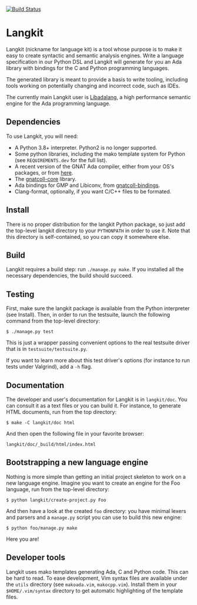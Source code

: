 [![Build Status](https://travis-ci.org/AdaCore/langkit.svg?branch=master
)](https://travis-ci.org/AdaCore/langkit)

Langkit
=======

Langkit (nickname for language kit) is a tool whose purpose is to make it easy
to create syntactic and semantic analysis engines. Write a language
specification in our Python DSL and Langkit will generate for you an Ada
library with bindings for the C and Python programming languages.

The generated library is meant to provide a basis to write tooling, including
tools working on potentially changing and incorrect code, such as IDEs.

The currently main Langkit user is
[Libadalang](https://github.com/AdaCore/libadalang), a high performance
semantic engine for the Ada programming language.

Dependencies
------------

To use Langkit, you will need:

* A Python 3.8+ interpreter. Python2 is no longer supported.
* Some python libraries, including the mako template system for Python (see
  `REQUIREMENTS.dev` for the full list).
* A recent version of the GNAT Ada compiler, either from your OS's packages, or
  from [here](https://www.adacore.com/download).
* The [gnatcoll-core](https://github.com/AdaCore/gnatcoll-core) library.
* Ada bindings for GMP and Libiconv, from
  [gnatcoll-bindings](https://github.com/AdaCore/gnatcoll-bindings).
* Clang-format, optionally, if you want C/C++ files to be formated.

Install
-------

There is no proper distribution for the langkit Python package, so just add the
top-level langkit directory to your `PYTHONPATH` in order to use it. Note that
this directory is self-contained, so you can copy it somewhere else.

Build
-----

Langkit requires a build step: run `./manage.py make`. If you installed all the
necessary dependencies, the build should succeed.

Testing
-------

First, make sure the langkit package is available from the Python interpreter
(see Install).  Then, in order to run the testsuite, launch the following
command from the top-level directory:

    $ ./manage.py test

This is just a wrapper passing convenient options to the real testsuite
driver that is in `testsuite/testsuite.py`.

If you want to learn more about this test driver's options (for instance to run
tests under Valgrind), add a `-h` flag.

Documentation
-------------

The developer and user's documentation for Langkit is in `langkit/doc`. You can
consult it as a text files or you can build it. For instance, to generate HTML
documents, run from the top directory:

    $ make -C langkit/doc html

And then open the following file in your favorite browser:

    langkit/doc/_build/html/index.html

Bootstrapping a new language engine
-----------------------------------

Nothing is more simple than getting an initial project skeleton to work on a
new language engine. Imagine you want to create an engine for the Foo language,
run from the top-level directory:

    $ python langkit/create-project.py Foo

And then have a look at the created `foo` directory: you have minimal lexers
and parsers and a `manage.py` script you can use to build this new engine:

    $ python foo/manage.py make

Here you are!

Developer tools
---------------

Langkit uses mako templates generating Ada, C and Python code. This can be hard
to read. To ease development, Vim syntax files are available under the `utils`
directory (see `makoada.vim`, `makocpp.vim`). Install them in your
`$HOME/.vim/syntax` directory to get automatic highlighting of the template
files.
